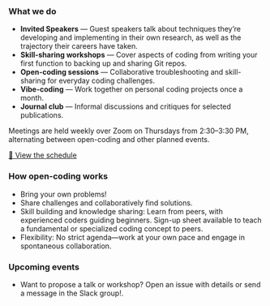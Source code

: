 ### What we do
- **Invited Speakers** — Guest speakers talk about techniques they’re developing and implementing in their own research, as well as the trajectory their careers have taken.
- **Skill-sharing workshops** — Cover aspects of coding from writing your first function to backing up and sharing Git repos.
- **Open-coding sessions** — Collaborative troubleshooting and skill-sharing for everyday coding challenges.
- **Vibe-coding** — Work together on personal coding projects once a month.
- **Journal club** — Informal discussions and critiques for selected publications.

Meetings are held weekly over Zoom on Thursdays from 2:30–3:30 PM, alternating between open-coding and other planned events.

<p><a class="btn btn-primary" href="https://docs.google.com/spreadsheets/d/1PDmVbgDvKLqUmPbarRVHucKGPvQJ607rxyMuc3Hyndw/edit?gid=0#gid=0">📅 View the schedule</a></p>

### How open-coding works
- Bring your own problems!
- Share challenges and collaboratively find solutions.
- Skill building and knowledge sharing: Learn from peers, with experienced coders guiding beginners. Sign-up sheet available to teach a fundamental or specialized coding concept to peers.
- Flexibility: No strict agenda—work at your own pace and engage in spontaneous collaboration.

### Upcoming events
- Want to propose a talk or workshop? Open an issue with details or send a message in the Slack group!.
